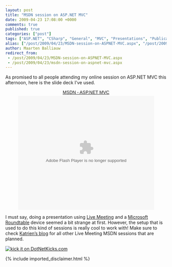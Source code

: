 ```yaml
---
layout: post
title: "MSDN session on ASP.NET MVC"
date: 2009-04-23 17:08:00 +0000
comments: true
published: true
categories: ["post"]
tags: ["ASP.NET", "CSharp", "General", "MVC", "Presentations", "Publications"]
alias: ["/post/2009/04/23/MSDN-session-on-ASPNET-MVC.aspx", "/post/2009/04/23/msdn-session-on-aspnet-mvc.aspx"]
author: Maarten Balliauw
redirect_from:
 - /post/2009/04/23/MSDN-session-on-ASPNET-MVC.aspx
 - /post/2009/04/23/msdn-session-on-aspnet-mvc.aspx
---
```

<p>As promised to all people attending my online session on ASP.NET MVC this afternoon, here is the slide deck I&rsquo;ve used.</p>

<div style="text-align:center" id="__ss_1332648"><a style="font:14px Helvetica,Arial,Sans-serif;display:block;margin:12px 0 3px 0;text-decoration:underline;" href="http://www.slideshare.net/maartenba/msdn-aspnet-mvc?type=powerpoint" title="MSDN - ASP.NET MVC">MSDN - ASP.NET MVC</a><object style="margin:0px" width="425" height="355"><param name="movie" value="http://static.slidesharecdn.com/swf/ssplayer2.swf?doc=msdn-asp-netmvc-090423095549-phpapp02&rel=0&stripped_title=msdn-aspnet-mvc" /><param name="allowFullScreen" value="true"/><param name="allowScriptAccess" value="always"/><embed src="http://static.slidesharecdn.com/swf/ssplayer2.swf?doc=msdn-asp-netmvc-090423095549-phpapp02&rel=0&stripped_title=msdn-aspnet-mvc" type="application/x-shockwave-flash" allowscriptaccess="always" allowfullscreen="true" width="425" height="355"></embed></object></div>

<p>I must say, doing a presentation using <a href="http://office.microsoft.com/en-us/livemeeting/FX101729061033.aspx" target="_blank">Live Meeting</a> and a <a href="http://www.polycom.com/products/voice/conferencing_solutions/microsoft_optimized_conferencing/cx5000.html" target="_blank">Microsoft Roundtable</a> device seemed a bit strange at first. However, the setup that is used to do this kind of sessions is really cool to work with! Make sure to check <a href="http://blogs.msdn.com/katriend/archive/2009/04/20/new-msdn-online-sessions-scheduled-asp-net-mvc-alm-azure-and-more.aspx" target="_blank">Katrien&rsquo;s blog</a> for all other Live Meeting MSDN sessions that are planned.</p>

<p><a href="http://www.dotnetkicks.com/kick/?url=/post/2009/04/23/MSDN-session-on-ASPNET-MVC.aspx&amp;title=MSDN session on ASP.NET MVC">
                    <img src="http://www.dotnetkicks.com/Services/Images/KickItImageGenerator.ashx?url=/post/2009/04/23/MSDN-session-on-ASPNET-MVC.aspx" border="0" alt="kick it on DotNetKicks.com" />
                  </a></p>
{% include imported_disclaimer.html %}
